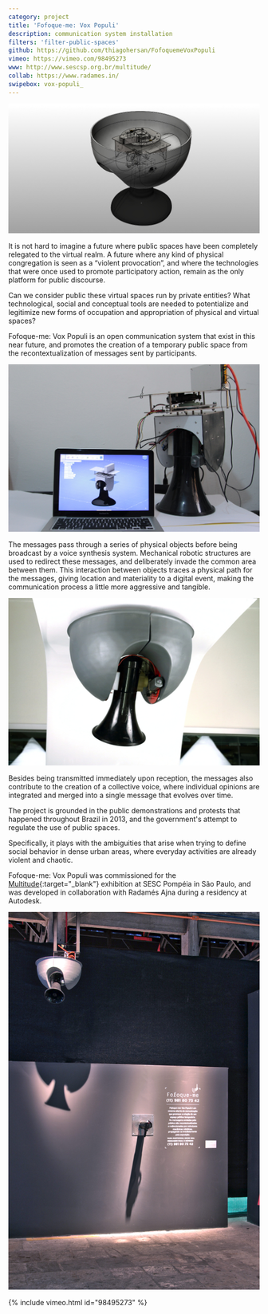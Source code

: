 ```yaml
---
category: project
title: 'Fofoque-me: Vox Populi'
description: communication system installation
filters: 'filter-public-spaces'
github: https://github.com/thiagohersan/FofoquemeVoxPopuli
vimeo: https://vimeo.com/98495273
www: http://www.sescsp.org.br/multitude/
collab: https://www.radames.in/
swipebox: vox-populi_
---
```

![](/assets/projects/vox-populi/dddd3.jpg)

It is not hard to imagine a future where public spaces have been completely relegated to the virtual realm. A future where any kind of physical congregation is seen as a “violent provocation”, and where the technologies that were once used to promote participatory action, remain as the only platform for public discourse.

Can we consider public these virtual spaces run by private entities? What technological, social and conceptual tools are needed to potentialize and legitimize new forms of occupation and appropriation of physical and virtual spaces?

Fofoque-me: Vox Populi is an open communication system that exist in this near future, and promotes the creation of a temporary public space from the recontextualization of messages sent by participants.

![](/assets/projects/vox-populi/vox-populi_1641.jpg)

The messages pass through a series of physical objects before being broadcast by a voice synthesis system. Mechanical robotic structures are used to redirect these messages, and deliberately invade the common area between them. This interaction between objects traces a physical path for the messages, giving location and materiality to a digital event, making the communication process a little more aggressive and tangible.

![](/assets/projects/vox-populi/vox-populi_6362.jpg)

Besides being transmitted immediately upon reception, the messages also contribute to the creation of a collective voice, where individual opinions are integrated and merged into a single message that evolves over time.

The project is grounded in the public demonstrations and protests that happened throughout Brazil in 2013, and the government's attempt to regulate the use of public spaces.

Specifically, it plays with the ambiguities that arise when trying to define social behavior in dense urban areas, where everyday activities are already violent and chaotic.

Fofoque-me: Vox Populi was commissioned for the [Multitude](http://www.sescsp.org.br/multitude){:target="_blank"} exhibition at SESC Pompéia in São Paulo, and was developed in collaboration with Radamés Ajna during a residency at Autodesk.

![](/assets/projects/vox-populi/fofoque-me-vox-populi.jpg)

{% include vimeo.html id="98495273" %}

